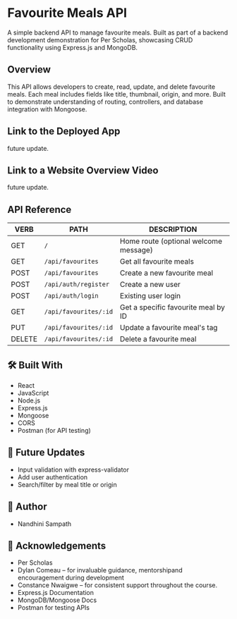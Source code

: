 # Favourite Meals API

A simple backend API to manage favourite meals. Built as part of a backend development demonstration for Per Scholas, showcasing CRUD functionality using Express.js and MongoDB.

## Overview

This API allows developers to create, read, update, and delete favourite meals. Each meal includes fields like title, thumbnail, origin, and more. Built to demonstrate understanding of routing, controllers, and database integration with Mongoose.

## Link to the Deployed App

future update.

## Link to a Website Overview Video
future update.

## API Reference

| VERB   | PATH                     | DESCRIPTION                           |
|--------|--------------------------|---------------------------------------|
| GET    | `/`                      | Home route (optional welcome message) |
| GET    | `/api/favourites`        | Get all favourite meals               |
| POST   | `/api/favourites`        | Create a new favourite meal           |
| POST   | `/api/auth/register`     | Create a new user                     |
| POST   | `/api/auth/login   `     | Existing user login                   |
| GET    | `/api/favourites/:id`    | Get a specific favourite meal by ID   |
| PUT    | `/api/favourites/:id`    | Update a favourite meal's tag         |
| DELETE | `/api/favourites/:id`    | Delete a favourite meal               |

## 🛠 Built With

- React
- JavaScript
- Node.js
- Express.js
- Mongoose
- CORS
- Postman (for API testing)

## 🔮 Future Updates

- Input validation with express-validator
- Add user authentication
- Search/filter by meal title or origin

## 👤 Author

- Nandhini Sampath

## 🙌 Acknowledgements

- Per Scholas
- Dylan Comeau – for invaluable guidance, mentorshipand encouragement during development
- Constance Nwaigwe – for consistent support throughout the course.
- Express.js Documentation
- MongoDB/Mongoose Docs
- Postman for testing APIs

